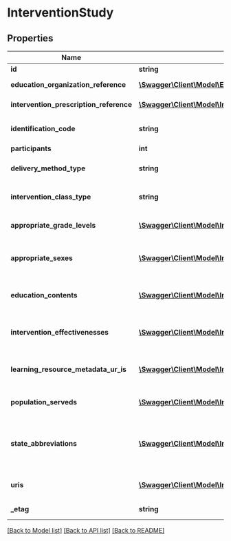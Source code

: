# InterventionStudy

## Properties
Name | Type | Description | Notes
------------ | ------------- | ------------- | -------------
**id** | **string** | The unique identifier of the resource. | [optional] 
**education_organization_reference** | [**\Swagger\Client\Model\EducationOrganizationReference**](EducationOrganizationReference.md) | A reference to the related EducationOrganization resource. | [optional] 
**intervention_prescription_reference** | [**\Swagger\Client\Model\InterventionPrescriptionReference**](InterventionPrescriptionReference.md) | A reference to the related InterventionPrescription resource. | [optional] 
**identification_code** | **string** | A unique identifier used as Primary Key, not derived from business logic, when acting as Foreign Key, references the parent table. | [optional] 
**participants** | **int** | The number of participants observed in the study. | [optional] 
**delivery_method_type** | **string** | A unique identifier used as Primary Key, not derived from business logic, when acting as Foreign Key, references the parent table. | [optional] 
**intervention_class_type** | **string** | A unique identifier used as Primary Key, not derived from business logic, when acting as Foreign Key, references the parent table. | [optional] 
**appropriate_grade_levels** | [**\Swagger\Client\Model\InterventionStudyAppropriateGradeLevel[]**](InterventionStudyAppropriateGradeLevel.md) | An unordered collection of interventionStudyAppropriateGradeLevels.  Grade levels participating in this study. | [optional] 
**appropriate_sexes** | [**\Swagger\Client\Model\InterventionStudyAppropriateSex[]**](InterventionStudyAppropriateSex.md) | An unordered collection of interventionStudyAppropriateSexes.  Genders participating in this study-if omitted, considered to be all. | [optional] 
**education_contents** | [**\Swagger\Client\Model\InterventionStudyEducationContent[]**](InterventionStudyEducationContent.md) | An unordered collection of interventionStudyEducationContents.  Reference to any published papers, reports or other documents about this intervention study. | [optional] 
**intervention_effectivenesses** | [**\Swagger\Client\Model\InterventionStudyInterventionEffectiveness[]**](InterventionStudyInterventionEffectiveness.md) | An unordered collection of interventionStudyInterventionEffectivenesses.  Measurement of the effectiveness of the intervention per diagnosis. | [optional] 
**learning_resource_metadata_ur_is** | [**\Swagger\Client\Model\InterventionStudyLearningResourceMetadataURI[]**](InterventionStudyLearningResourceMetadataURI.md) | An unordered collection of interventionStudyLearningResourceMetadataURIs.  Reference to any published papers, reports or other documents about this intervention study. | [optional] 
**population_serveds** | [**\Swagger\Client\Model\InterventionStudyPopulationServed[]**](InterventionStudyPopulationServed.md) | An unordered collection of interventionStudyPopulationServeds.  A subset of students that are the focus of the intervention. | [optional] 
**state_abbreviations** | [**\Swagger\Client\Model\InterventionStudyStateAbbreviation[]**](InterventionStudyStateAbbreviation.md) | An unordered collection of interventionStudyStateAbbreviations.  The abbreviation for the state (within the United States) or outlying area in which the school system that the participants of the study are considered to be a part of is located. | [optional] 
**uris** | [**\Swagger\Client\Model\InterventionStudyURI[]**](InterventionStudyURI.md) | An unordered collection of interventionStudyURIs.  Reference to any published papers, reports or other documents about this intervention study. | [optional] 
**_etag** | **string** | A unique system-generated value that identifies the version of the resource. | [optional] 

[[Back to Model list]](../README.md#documentation-for-models) [[Back to API list]](../README.md#documentation-for-api-endpoints) [[Back to README]](../README.md)


